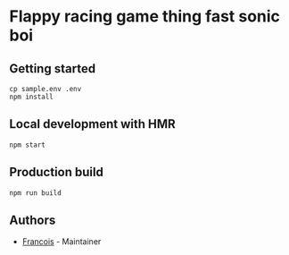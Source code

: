 # Flappy racing game thing fast sonic boi

## Getting started
```
cp sample.env .env
npm install
```

## Local development with HMR
```
npm start
```

## Production build
```
npm run build
```

## Authors
* [Francois](https://github.com/fjlaubscher) - Maintainer